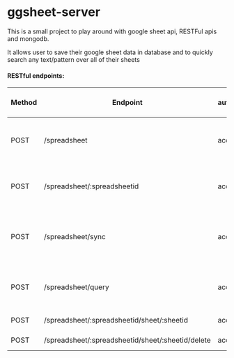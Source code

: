 # ggsheet-server
This is a small project to play around with google sheet api, RESTFul apis and mongodb. 

It allows user to save their google sheet data in database
and to quickly search any text/pattern over all of their sheets

#### RESTful endpoints:
|Method   |Endpoint|Bearer authorization Header | Request body  |Response   |
|---|---|---|---|---|
|POST    |/spreadsheet         |access_token|{gmail}   | All spreadsheets metadata of gmail user in our database  |
|POST    |/spreadsheet/:spreadsheetid | access_token| {gmail} | Specific spreadsheet metadata of gmail user in our database |
|POST   |/spreadsheet/sync   |access_token   |{gmail, spreadsheetId}   |Synchronized spreadsheet in database with the one on google sheet   |
|POST   |/spreadsheet/query  |access_token   |{gmail, queryString, spreadsheetId, titleSheet(optional)}   |All rows in google sheet that contain the query text |
|POST   |/spreadsheet/:spreadsheetid/sheet/:sheetid   |acces_token   |{gmail}   | Specific sheet data|
|POST   |/spreadsheet/:spreadsheetid/sheet/:sheetid/delete | access_token | {gmail} | Deleted sheet data |
